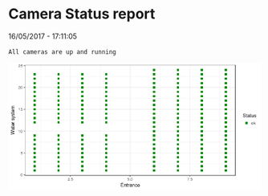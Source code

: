 Camera Status report
================
16/05/2017 - 17:11:05

    All cameras are up and running

![](camreport_files/figure-markdown_github/unnamed-chunk-2-1.png)
